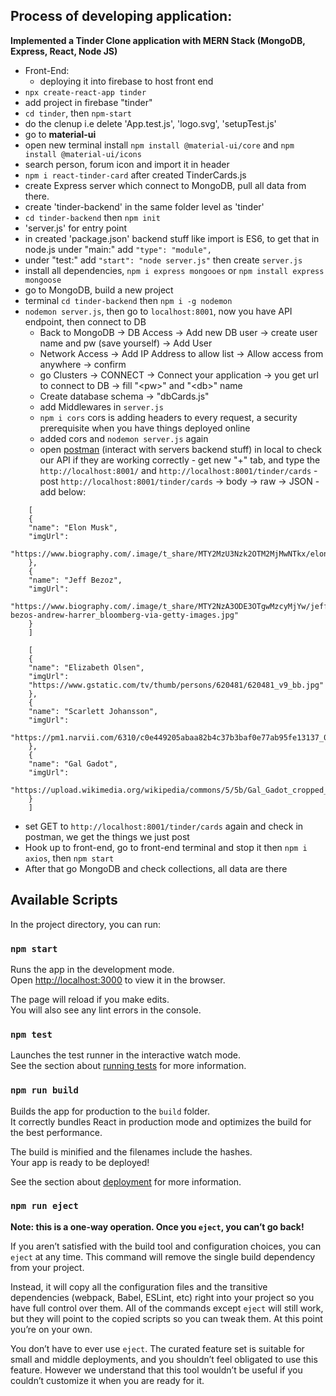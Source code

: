 ## Process of developing application:

**Implemented a Tinder Clone application with MERN Stack (MongoDB, Express, React, Node JS)**

- Front-End:
  - deploying it into firebase to host front end
- `npx create-react-app tinder`
- add project in firebase "tinder"
- `cd tinder`, then `npm-start`
- do the clenup i.e delete 'App.test.js', 'logo.svg', 'setupTest.js'
- go to **material-ui**
- open new terminal install `npm install @material-ui/core` and `npm install @material-ui/icons`
- search person, forum icon and import it in header
- `npm i react-tinder-card` after created TinderCards.js
- create Express server which connect to MongoDB, pull all data from there.
- create 'tinder-backend' in the same folder level as 'tinder'
- `cd tinder-backend` then `npm init`
- 'server.js' for entry point
- in created 'package.json' backend stuff like import is ES6, to get that in node.js under "main:" add `"type": "module",`
- under "test:" add `"start": "node server.js"` then create `server.js`
- install all dependencies, `npm i express mongooes` or `npm install express mongoose`
- go to MongoDB, build a new project
- terminal `cd tinder-backend` then `npm i -g nodemon`
- `nodemon server.js`, then go to `localhost:8001`, now you have API endpoint, then connect to DB
  - Back to MongoDB -> DB Access -> Add new DB user -> create user name and pw (save yourself) -> Add User
  - Network Access -> Add IP Address to allow list -> Allow access from anywhere -> confirm
  - go Clusters -> CONNECT -> Connect your application -> you get url to connect to DB -> fill "\<pw>" and "\<db>" name
  - Create database schema -> "dbCards.js"
  - add Middlewares in `server.js`
  - `npm i cors` cors is adding headers to every request, a security prerequisite when you have things deployed online
  - added cors and `nodemon server.js` again
  - open [postman](https://www.postman.com/) (interact with servers backend stuff) in local to check our API if they are working correctly - get new "+" tab, and type the `http://localhost:8001/` and `http://localhost:8001/tinder/cards` - post `http://localhost:8001/tinder/cards` -> body -> raw -> JSON - add below:

```
    [
    {
    "name": "Elon Musk",
    "imgUrl":
    "https://www.biography.com/.image/t_share/MTY2MzU3Nzk2OTM2MjMwNTkx/elon_musk_royal_society.jpg"
    },
    {
    "name": "Jeff Bezoz",
    "imgUrl":
    "https://www.biography.com/.image/t_share/MTY2NzA3ODE3OTgwMzcyMjYw/jeff-bezos-andrew-harrer_bloomberg-via-getty-images.jpg"
    }
    ]

```

```
    [
    {
    "name": "Elizabeth Olsen",
    "imgUrl":
    "https://www.gstatic.com/tv/thumb/persons/620481/620481_v9_bb.jpg"
    },
    {
    "name": "Scarlett Johansson",
    "imgUrl":
    "https://pm1.narvii.com/6310/c0e449205abaa82b4c37b3baf0e77ab95fe13137_00.jpg"
    },
    {
    "name": "Gal Gadot",
    "imgUrl":
    "https://upload.wikimedia.org/wikipedia/commons/5/5b/Gal_Gadot_cropped_lighting_corrected_2b.jpg"
    }
    ]
```

- set GET to `http://localhost:8001/tinder/cards` again and check in postman, we get the things we just post
- Hook up to front-end, go to front-end terminal and stop it then `npm i axios`, then `npm start`
- After that go MongoDB and check collections, all data are there

## Available Scripts

In the project directory, you can run:

### `npm start`

Runs the app in the development mode.\
Open [http://localhost:3000](http://localhost:3000) to view it in the browser.

The page will reload if you make edits.\
You will also see any lint errors in the console.

### `npm test`

Launches the test runner in the interactive watch mode.\
See the section about [running tests](https://facebook.github.io/create-react-app/docs/running-tests) for more information.

### `npm run build`

Builds the app for production to the `build` folder.\
It correctly bundles React in production mode and optimizes the build for the best performance.

The build is minified and the filenames include the hashes.\
Your app is ready to be deployed!

See the section about [deployment](https://facebook.github.io/create-react-app/docs/deployment) for more information.

### `npm run eject`

**Note: this is a one-way operation. Once you `eject`, you can’t go back!**

If you aren’t satisfied with the build tool and configuration choices, you can `eject` at any time. This command will remove the single build dependency from your project.

Instead, it will copy all the configuration files and the transitive dependencies (webpack, Babel, ESLint, etc) right into your project so you have full control over them. All of the commands except `eject` will still work, but they will point to the copied scripts so you can tweak them. At this point you’re on your own.

You don’t have to ever use `eject`. The curated feature set is suitable for small and middle deployments, and you shouldn’t feel obligated to use this feature. However we understand that this tool wouldn’t be useful if you couldn’t customize it when you are ready for it.
